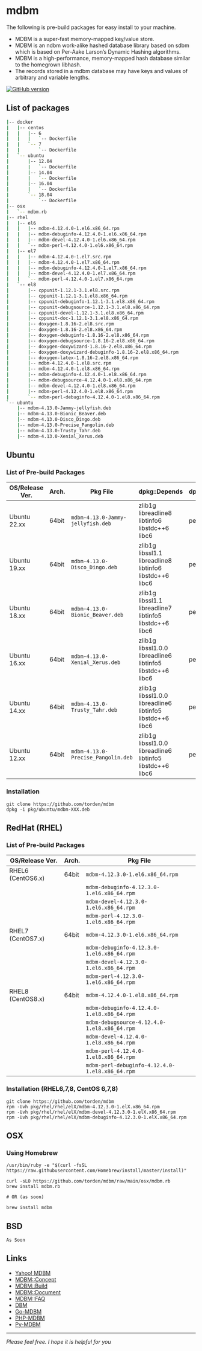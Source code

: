 # mdbm

The following is pre-build packages for easy install to your machine.

- MDBM is a super-fast memory-mapped key/value store.
- MDBM is an ndbm work-alike hashed database library based on sdbm which is based on Per-Aake Larson’s Dynamic Hashing algorithms.
- MDBM is a high-performance, memory-mapped hash database similar to the homegrown libhash.
- The records stored in a mdbm database may have keys and values of arbitrary and variable lengths.

[![GitHub version](https://img.shields.io/github/v/release/yahoo/mdbm)](https://github.com/yahoo/mdbm)


## List of packages

```bash
|-- docker
|   |-- centos
|   |   |-- 6
|   |   |   `-- Dockerfile
|   |   `-- 7
|   |       `-- Dockerfile
|   `-- ubuntu
|       |-- 12.04
|       |   `-- Dockerfile
|       |-- 14.04
|       |   `-- Dockerfile
|       |-- 16.04
|       |   `-- Dockerfile
|       `-- 18.04
|           `-- Dockerfile
|-- osx
|   `-- mdbm.rb
|-- rhel
|   |-- el6
|   |   |-- mdbm-4.12.4.0-1.el6.x86_64.rpm
|   |   |-- mdbm-debuginfo-4.12.4.0-1.el6.x86_64.rpm
|   |   |-- mdbm-devel-4.12.4.0-1.el6.x86_64.rpm
|   |   `-- mdbm-perl-4.12.4.0-1.el6.x86_64.rpm
|   |-- el7
|   |   |-- mdbm-4.12.4.0-1.el7.src.rpm
|   |   |-- mdbm-4.12.4.0-1.el7.x86_64.rpm
|   |   |-- mdbm-debuginfo-4.12.4.0-1.el7.x86_64.rpm
|   |   |-- mdbm-devel-4.12.4.0-1.el7.x86_64.rpm
|   |   `-- mdbm-perl-4.12.4.0-1.el7.x86_64.rpm
|   `-- el8
|       |-- cppunit-1.12.1-3.1.el8.src.rpm
|       |-- cppunit-1.12.1-3.1.el8.x86_64.rpm
|       |-- cppunit-debuginfo-1.12.1-3.1.el8.x86_64.rpm
|       |-- cppunit-debugsource-1.12.1-3.1.el8.x86_64.rpm
|       |-- cppunit-devel-1.12.1-3.1.el8.x86_64.rpm
|       |-- cppunit-doc-1.12.1-3.1.el8.x86_64.rpm
|       |-- doxygen-1.8.16-2.el8.src.rpm
|       |-- doxygen-1.8.16-2.el8.x86_64.rpm
|       |-- doxygen-debuginfo-1.8.16-2.el8.x86_64.rpm
|       |-- doxygen-debugsource-1.8.16-2.el8.x86_64.rpm
|       |-- doxygen-doxywizard-1.8.16-2.el8.x86_64.rpm
|       |-- doxygen-doxywizard-debuginfo-1.8.16-2.el8.x86_64.rpm
|       |-- doxygen-latex-1.8.16-2.el8.x86_64.rpm
|       |-- mdbm-4.12.4.0-1.el8.src.rpm
|       |-- mdbm-4.12.4.0-1.el8.x86_64.rpm
|       |-- mdbm-debuginfo-4.12.4.0-1.el8.x86_64.rpm
|       |-- mdbm-debugsource-4.12.4.0-1.el8.x86_64.rpm
|       |-- mdbm-devel-4.12.4.0-1.el8.x86_64.rpm
|       |-- mdbm-perl-4.12.4.0-1.el8.x86_64.rpm
|       `-- mdbm-perl-debuginfo-4.12.4.0-1.el8.x86_64.rpm
`-- ubuntu
    |-- mdbm-4.13.0-Jammy-jellyfish.deb
    |-- mdbm-4.13.0-Bionic_Beaver.deb
    |-- mdbm-4.13.0-Disco_Dingo.deb
    |-- mdbm-4.13.0-Precise_Pangolin.deb
    |-- mdbm-4.13.0-Trusty_Tahr.deb
    |-- mdbm-4.13.0-Xenial_Xerus.deb
```

## Ubuntu

### List of Pre-build Packages

|OS/Release Ver.|Arch.|Pkg File|dpkg::Depends|dpkg::Suggests|Unusual|
|---|---|---|---|---|---|
|Ubuntu 22.xx|64bit|`mdbm-4.13.0-Jammy-jellyfish.deb`|zlib1g<br />libreadline8<br />libtinfo6<br />libstdc++6<br />libc6|perl-modules|including `libcrypto.so.1.1`|
|Ubuntu 19.xx|64bit|`mdbm-4.13.0-Disco_Dingo.deb`|zlib1g<br />libssl1.1<br />libreadline8<br />libtinfo6<br />libstdc++6<br />libc6|perl-modules|-|
|Ubuntu 18.xx|64bit|`mdbm-4.13.0-Bionic_Beaver.deb`|zlib1g<br />libssl1.1<br />libreadline7<br />libtinfo5<br />libstdc++6<br />libc6|per-modules|-|
|Ubuntu 16.xx|64bit|`mdbm-4.13.0-Xenial_Xerus.deb`|zlib1g<br />libssl1.0.0<br />libreadline6<br />libtinfo5<br />libstdc++6<br />libc6|perl-modules|-|
|Ubuntu 14.xx|64bit|`mdbm-4.13.0-Trusty_Tahr.deb`|zlib1g<br />libssl1.0.0<br />libreadline6<br />libtinfo5<br />libstdc++6<br />libc6|perl-modules|-|
|Ubuntu 12.xx|64bit|`mdbm-4.13.0-Precise_Pangolin.deb`|zlib1g<br />libssl1.0.0<br />libreadline6<br />libtinfo5<br />libstdc++6<br />libc6|perl-modules|-|


### Installation

```shell
git clone https://github.com/torden/mdbm
dpkg -i pkg/ubuntu/mdbm-XXX.deb
```

## RedHat (RHEL)

### List of Pre-build Packages

|OS/Release Ver.|Arch.|Pkg File|
|---|---|---|
|RHEL6 (CentOS6.x)|64bit|`mdbm-4.12.3.0-1.el6.x86_64.rpm`|
|||`mdbm-debuginfo-4.12.3.0-1.el6.x86_64.rpm`|
|||`mdbm-devel-4.12.3.0-1.el6.x86_64.rpm`|
|||`mdbm-perl-4.12.3.0-1.el6.x86_64.rpm`|
|RHEL7 (CentOS7.x)|64bit|`mdbm-4.12.3.0-1.el6.x86_64.rpm`|
|||`mdbm-debuginfo-4.12.3.0-1.el6.x86_64.rpm`|
|||`mdbm-devel-4.12.3.0-1.el6.x86_64.rpm`|
|||`mdbm-perl-4.12.3.0-1.el6.x86_64.rpm`|
|RHEL8 (CentOS8.x)|64bit|`mdbm-4.12.4.0-1.el8.x86_64.rpm`|
|||`mdbm-debuginfo-4.12.4.0-1.el8.x86_64.rpm`|
|||`mdbm-debugsource-4.12.4.0-1.el8.x86_64.rpm`|
|||`mdbm-devel-4.12.4.0-1.el8.x86_64.rpm`|
|||`mdbm-perl-4.12.4.0-1.el8.x86_64.rpm`|
|||`mdbm-perl-debuginfo-4.12.4.0-1.el8.x86_64.rpm`|

### Installation (RHEL6,7,8, CentOS 6,7,8)

```shell
git clone https://github.com/torden/mdbm
rpm -Uvh pkg/rhel/rhel/elX/mdbm-4.12.3.0-1.elX.x86_64.rpm
rpm -Uvh pkg/rhel/rhel/elX/mdbm-devel-4.12.3.0-1.elX.x86_64.rpm
rpm -Uvh pkg/rhel/rhel/elX/mdbm-debuginfo-4.12.3.0-1.elX.x86_64.rpm
```


## OSX

### Using Homebrew  

```shell
/usr/bin/ruby -e "$(curl -fsSL https://raw.githubusercontent.com/Homebrew/install/master/install)"

curl -sLO https://github.com/torden/mdbm/raw/main/osx/mdbm.rb
brew install mdbm.rb

# OR (as soon)

brew install mdbm 
```

## BSD

```
As Soon
```

## Links

- [Yahoo! MDBM](https://github.com/yahoo/mdbm)
- [MDBM::Concept](http://yahoo.github.io/mdbm/guide/concepts.html)
- [MDBM::Build](https://github.com/yahoo/mdbm/blob/master/README.build)
- [MDBM::Document](http://yahoo.github.io/mdbm/)
- [MDBM::FAQ](http://yahoo.github.io/mdbm/guide/faq.html)
- [DBM](https://en.wikipedia.org/wiki/Dbm)
- [Go-MDBM](https://github.com/torden/go-mdbm)
- [PHP-MDBM](https://github.com/torden/php-mdbm)
- [Py-MDBM](https://github.com/torden/py-mdbm)

---

*Please feel free. I hope it is helpful for you*
